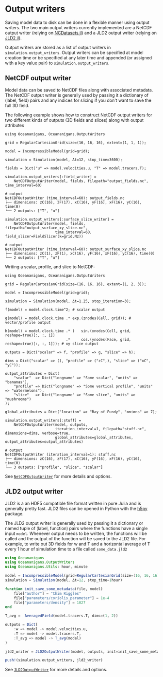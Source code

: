 # Output writers

Saving model data to disk can be done in a flexible manner using output writers. The two main output writers currently
implemented are a NetCDF output writer (relying on [NCDatasets.jl](https://github.com/Alexander-Barth/NCDatasets.jl))
and a JLD2 output writer (relying on [JLD2.jl](https://github.com/JuliaIO/JLD2.jl)).

Output writers are stored as a list of output writers in `simulation.output_writers`. Output writers can be specified
at model creation time or be specified at any later time and appended (or assigned with a key value pair) to
`simulation.output_writers`.

## NetCDF output writer

Model data can be saved to NetCDF files along with associated metadata. The NetCDF output writer is generally used by
passing it a dictionary of (label, field) pairs and any indices for slicing if you don't want to save the full 3D field.

The following example shows how to construct NetCDF output writers for two different kinds of outputs (3D fields and
slices) along with output attributes

```jldoctest netcdf1
using Oceananigans, Oceananigans.OutputWriters

grid = RegularCartesianGrid(size=(16, 16, 16), extent=(1, 1, 1));

model = IncompressibleModel(grid=grid);

simulation = Simulation(model, Δt=12, stop_time=3600);

fields = Dict("u" => model.velocities.u, "T" => model.tracers.T);

simulation.output_writers[:field_writer] =
    NetCDFOutputWriter(model, fields, filepath="output_fields.nc", time_interval=60)

# output
NetCDFOutputWriter (time_interval=60): output_fields.nc
├── dimensions: zC(16), zF(17), xC(16), yF(16), xF(16), yC(16), time(0)
└── 2 outputs: ["T", "u"]
```

```jldoctest netcdf1
simulation.output_writers[:surface_slice_writer] =
    NetCDFOutputWriter(model, fields, filepath="output_surface_xy_slice.nc",
                       time_interval=60, field_slicer=FieldSlicer(k=grid.Nz))

# output
NetCDFOutputWriter (time_interval=60): output_surface_xy_slice.nc
├── dimensions: zC(1), zF(1), xC(16), yF(16), xF(16), yC(16), time(0)
└── 2 outputs: ["T", "u"]
```

Writing a scalar, profile, and slice to NetCDF:

```jldoctest
using Oceananigans, Oceananigans.OutputWriters

grid = RegularCartesianGrid(size=(16, 16, 16), extent=(1, 2, 3));

model = IncompressibleModel(grid=grid);

simulation = Simulation(model, Δt=1.25, stop_iteration=3);

f(model) = model.clock.time^2; # scalar output

g(model) = model.clock.time .* exp.(znodes(Cell, grid)); # vector/profile output

h(model) = model.clock.time .* (   sin.(xnodes(Cell, grid, reshape=true)[:, :, 1])
                            .*     cos.(ynodes(Face, grid, reshape=true)[:, :, 1])); # xy slice output

outputs = Dict("scalar" => f, "profile" => g, "slice" => h);

dims = Dict("scalar" => (), "profile" => ("zC",), "slice" => ("xC", "yC"));

output_attributes = Dict(
    "scalar"  => Dict("longname" => "Some scalar", "units" => "bananas"),
    "profile" => Dict("longname" => "Some vertical profile", "units" => "watermelons"),
    "slice"   => Dict("longname" => "Some slice", "units" => "mushrooms")
);

global_attributes = Dict("location" => "Bay of Fundy", "onions" => 7);

simulation.output_writers[:stuff] =
    NetCDFOutputWriter(model, outputs,
                       iteration_interval=1, filepath="stuff.nc", dimensions=dims, verbose=true,
                       global_attributes=global_attributes, output_attributes=output_attributes)

# output
NetCDFOutputWriter (iteration_interval=1): stuff.nc
├── dimensions: zC(16), zF(17), xC(16), yF(16), xF(16), yC(16), time(0)
└── 3 outputs: ["profile", "slice", "scalar"]
```

See [`NetCDFOutputWriter`](@ref) for more details and options.

## JLD2 output writer

JLD2 is a an HDF5 compatible file format written in pure Julia and is generally pretty fast. JLD2 files can be opened in
Python with the [h5py](https://www.h5py.org/) package.

The JLD2 output writer is generally used by passing it a dictionary or named tuple of (label, function) pairs where the
functions have a single input `model`. Whenever output needs to be written, the functions will be called and the output
of the function will be saved to the JLD2 file. For example, to write out 3D fields for w and T and a horizontal average
of T every 1 hour of simulation time to a file called `some_data.jld2`

```julia
using Oceananigans
using Oceananigans.OutputWriters
using Oceananigans.Utils: hour, minute

model = IncompressibleModel(grid=RegularCartesianGrid(size=(16, 16, 16), extent=(1, 1, 1)))
simulation = Simulation(model, Δt=12, stop_time=1hour)

function init_save_some_metadata(file, model)
    file["author"] = "Chim Riggles"
    file["parameters/coriolis_parameter"] = 1e-4
    file["parameters/density"] = 1027
end

T_avg =  AveragedField(model.tracers.T, dims=(1, 2))

outputs = Dict(
    :w => model -> model.velocities.u,
    :T => model -> model.tracers.T,
    :T_avg => model -> T_avg(model)
)

jld2_writer = JLD2OutputWriter(model, outputs, init=init_save_some_metadata, interval=20minute, prefix="some_data")

push!(simulation.output_writers, jld2_writer)
```

See [`JLD2OutputWriter`](@ref) for more details and options.
